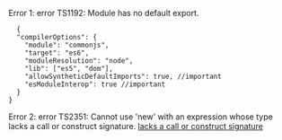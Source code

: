 
Error 1:
error TS1192: Module has no default export.

```
  {
  "compilerOptions": {
    "module": "commonjs",
    "target": "es6",
    "moduleResolution": "node",
    "lib": ["es5", "dom"],
    "allowSyntheticDefaultImports": true, //important
    "esModuleInterop": true //important
  }
}

``` 

Error 2:
error TS2351: Cannot use 'new' with an expression whose type lacks a call or construct signature.
[lacks a call or construct signature](
https://github.com/Microsoft/TypeScript-React-Starter/issues/8)

